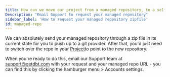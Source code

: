 ```yaml
---
title: How can we move our project from a managed repository, to a self-hosted repository? 
Description: "Email Support to request your managed repository"
sidebar_label: 'How to request your managed repository zipfile'
id: managed-repo
---
```


We can absolutely send your managed repository through a zip file in its current state for you to push up to a git provider. After that, you'd just need to switch over the repo in your [Project](https://docs.getdbt.com/docs/dbt-cloud/cloud-configuring-dbt-cloud/cloud-import-a-project-by-git-url)to point to the new repository.

When you're ready to do this, email our Support team at support@getdbt.com with your request and your managed repo URL - you can find this by clicking the hamburger menu > Accounts settings.




